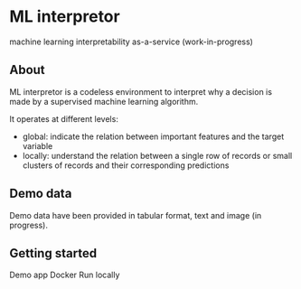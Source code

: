 # ML interpretor

machine learning interpretability as-a-service (work-in-progress)

## About

ML interpretor is a codeless environment to interpret why a decision is made by a supervised machine learning algorithm.

It operates at different levels:

- global: indicate the relation between important features and the target variable
- locally: understand the relation between a single row of records or small clusters of records and their corresponding predictions

## Demo data

Demo data have been provided in tabular format, text and image (in progress).

## Getting started

Demo app
Docker
Run locally
